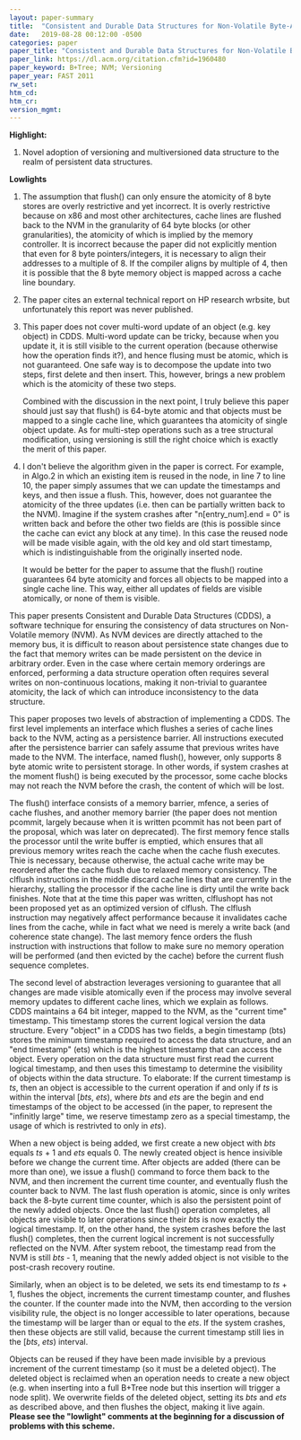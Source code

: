 ```yaml
---
layout: paper-summary
title:  "Consistent and Durable Data Structures for Non-Volatile Byte-Addressable Memory"
date:   2019-08-28 00:12:00 -0500
categories: paper
paper_title: "Consistent and Durable Data Structures for Non-Volatile Byte-Addressable Memory"
paper_link: https://dl.acm.org/citation.cfm?id=1960480
paper_keyword: B+Tree; NVM; Versioning
paper_year: FAST 2011
rw_set: 
htm_cd: 
htm_cr: 
version_mgmt: 
---
```


**Highlight:**

1. Novel adoption of versioning and multiversioned data structure to the realm of persistent data structures.

**Lowlights**

1. The assumption that flush() can only ensure the atomicity of 8 byte stores are overly restrictive and yet incorrect.
   It is overly restrictive because on x86 and most other architectures, cache lines are flushed back to the NVM in
   the granularity of 64 byte blocks (or other granularities), the atomicity of which is implied by the memory controller.
   It is incorrect because the paper did not explicitly mention that even for 8 byte pointers/integers, it is necessary to
   align their addresses to a multiple of 8. If the compiler aligns by multiple of 4, then it is possible that the 
   8 byte memory object is mapped across a cache line boundary.

2. The paper cites an external technical report on HP research wrbsite, but unfortunately this report was never published.

3. This paper does not cover multi-word update of an object (e.g. key object) in CDDS. Multi-word update can be tricky,
   because when you update it, it is still visible to the current operation (because otherwise how the operation finds it?), 
   and hence flusing must be atomic, which is not guaranteed. One safe way is to decompose the update into two steps, first
   delete and then insert. This, however, brings a new problem which is the atomicity of these two steps. 
   
   Combined with the discussion in the next point, I truly believe this paper should just say that flush() is 64-byte 
   atomic and that objects must be mapped to a single cache line, which guarantees tha atomicity of single object update. 
   As for multi-step operations such as a tree structural modification, using versioning is still the right choice which 
   is exactly the merit of this paper.

1. I don't believe the algorithm given in the paper is correct. For example, in Algo.2 in which an existing item is 
   reused in the node, in line 7 to line 10, the paper simply assumes that we can update the timestamps and keys, and then
   issue a flush. This, however, does not guarantee the atomicity of the three updates (i.e. then can be partially
   written back to the NVM). Imagine if the system crashes after "n\[entry\_num\].end = 0" is written back and before
   the other two fields are (this is possible since the cache can evict any block at any time). In this case the reused
   node will be made visible again, with the old key and old start timestamp, which is indistinguishable from the originally 
   inserted node. 

   It would be better for the paper to assume that the flush() routine guarantees 64 byte atomicity and forces all 
   objects to be mapped into a single cache line. This way, either all updates of fields are visible atomically, or none 
   of them is visible.

This paper presents Consistent and Durable Data Structures (CDDS), a software technique for ensuring the consistency
of data structures on Non-Volatile memory (NVM). As NVM devices are directly attached to the memory bus, it is 
difficult to reason about persistence state changes due to the fact that memory writes can be made persistent on the device 
in arbitrary order. Even in the case where certain memory orderings are enforced, performing a data structure operation
often requires several writes on non-continuous locations, making it non-trivial to guarantee atomicity, the lack of 
which can introduce inconsistency to the data structure. 

This paper proposes two levels of abstraction of implementing a CDDS. The first level implements an interface which flushes
a series of cache lines back to the NVM, acting as a persistence barrier. All instructions executed after the persistence
barrier can safely assume that previous writes have made to the NVM. The interface, named flush(), however, only supports
8 byte atomic write to persistent storage. In other words, if system crashes at the moment flush() is being executed 
by the processor, some cache blocks may not reach the NVM before the crash, the content of which will be lost. 

The flush() interface consists of a memory barrier, mfence, a series of cache flushes, and another memory barrier (the
paper does not mention pcommit, largely because when it is written pcommit has not been part of the proposal, which was
later on deprecated). The first memory fence stalls the processor until the write buffer is emptied, which ensures that 
all previous memory writes reach the cache when the cache flush executes. Thie is necessary, because otherwise, the actual 
cache write may be reordered after the cache flush due to relaxed memory consistency. The clflush instructions in the middle
discard cache lines that are currently in the hierarchy, stalling the processor if the cache line is dirty until the 
write back finishes. Note that at the time this paper was written, clflushopt has not been proposed yet as an optimized
version of clflush. The clflush instruction may negatively affect performance because it invalidates cache lines from the 
cache, while in fact what we need is merely a write back (and coherence state change). The last memory fence orders the flush
instruction with instructions that follow to make sure no memory operation will be performed (and then evicted by the cache) 
before the current flush sequence completes. 

The second level of abstraction leverages versioning to guarantee that all changes are made visible atomically even if
the process may involve several memory updates to different cache lines, which we explain as follows. CDDS maintains a 
64 bit integer, mapped to the NVM, as the "current time" timestamp. This timestamp stores the current logical version the 
data structure. Every "object" in a CDDS has two fields, a begin timestamp (bts) stores the minimum timestamp required to 
access the data structure, and an "end timestamp" (ets) which is the highest timestamp that can access the object. Every 
operation on the data structure must first read the current logical timestamp, and then uses this timestamp to determine 
the visibility of objects within the data structure. To elaborate: If the current timestamp is *ts*, then an object is 
accessible to the current operation if and only if *ts* is within the interval [*bts*, *ets*), where *bts* and *ets* are 
the begin and end timestamps of the object to be accessed (in the paper, to represent the "infinitly large" time, we reserve 
timestamp zero as a special timestamp, the usage of which is restrivted to only in *ets*). 

When a new object is being added, we first create a new object with *bts* equals *ts* + 1 and *ets* equals 0. The newly 
created object is hence insivible before we change the current time. After objects are added (there can be more than one), 
we issue a flush() command to force them back to the NVM, and then increment the current time counter, and eventually flush 
the counter back to NVM. The last flush operation is atomic, since is only writes back the 8-byte current time counter,
which is also the persistent point of the newly added objects. Once the last flush() operation completes, all objects 
are visible to later operations since their *bts* is now exactly the logical timestamp. If, on the other hand, the system
crashes before the last flush() completes, then the current logical increment is not successfully reflected on the NVM.
After system reboot, the timestamp read from the NVM is still *bts* - 1, meaning that the newly added object is not 
visible to the post-crash recovery routine.

Similarly, when an object is to be deleted, we sets its end timestamp to *ts* + 1, flushes the object, increments the 
current timestamp counter, and flushes the counter. If the counter made into the NVM, then according to the version 
visibility rule, the object is no longer accessible to later operations, because the timestamp will be larger than or 
equal to the *ets*. If the system crashes, then these objects are still valid, because the current timestamp still
lies in the [*bts*, *ets*) interval.

Objects can be reused if they have been made invisible by a previous increment of the current timestamp (so it must be 
a deleted object). The deleted object is reclaimed when an operation needs to create a new object (e.g. when inserting 
into a full B+Tree node but this insertion will trigger a node split). We overwrite fields of the deleted object,
setting its *bts* and *ets* as described above, and then flushes the object, making it live again. **Please see the "lowlight"
comments at the beginning for a discussion of problems with this scheme.**